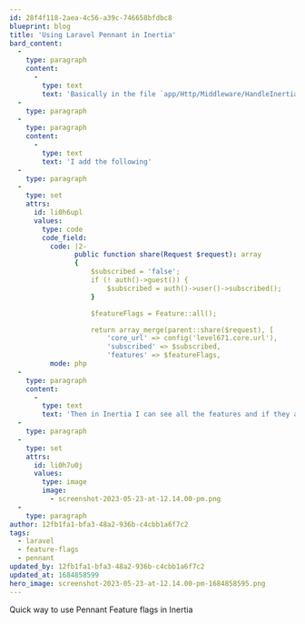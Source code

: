 ```yaml
---
id: 28f4f118-2aea-4c56-a39c-746658bfdbc8
blueprint: blog
title: 'Using Laravel Pennant in Inertia'
bard_content:
  -
    type: paragraph
    content:
      -
        type: text
        text: 'Basically in the file `app/Http/Middleware/HandleInertiaRequests.php`'
  -
    type: paragraph
  -
    type: paragraph
    content:
      -
        type: text
        text: 'I add the following'
  -
    type: paragraph
  -
    type: set
    attrs:
      id: li0h6upl
      values:
        type: code
        code_field:
          code: |2-
                public function share(Request $request): array
                {
                    $subscribed = 'false';
                    if (! auth()->guest()) {
                        $subscribed = auth()->user()->subscribed();
                    }

                    $featureFlags = Feature::all();

                    return array_merge(parent::share($request), [
                        'core_url' => config('level671.core.url'),
                        'subscribed' => $subscribed,
                        'features' => $featureFlags,
          mode: php
  -
    type: paragraph
    content:
      -
        type: text
        text: 'Then in Inertia I can see all the features and if they are on or not.'
  -
    type: paragraph
  -
    type: set
    attrs:
      id: li0h7u0j
      values:
        type: image
        image:
          - screenshot-2023-05-23-at-12.14.00-pm.png
  -
    type: paragraph
author: 12fb1fa1-bfa3-48a2-936b-c4cbb1a6f7c2
tags:
  - laravel
  - feature-flags
  - pennant
updated_by: 12fb1fa1-bfa3-48a2-936b-c4cbb1a6f7c2
updated_at: 1684858599
hero_image: screenshot-2023-05-23-at-12.14.00-pm-1684858595.png
---
```

Quick way to use Pennant Feature flags in Inertia